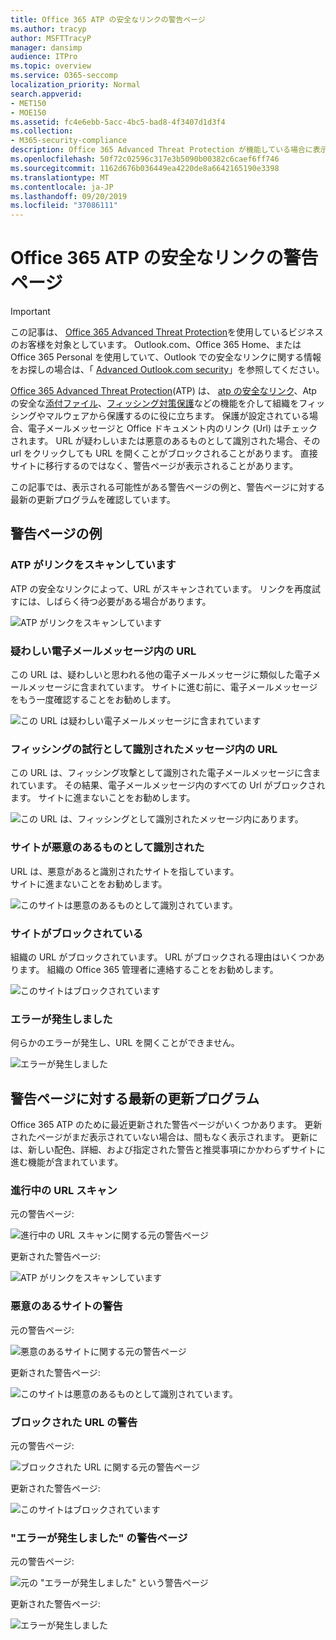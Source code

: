 ```yaml
---
title: Office 365 ATP の安全なリンクの警告ページ
ms.author: tracyp
author: MSFTTracyP
manager: dansimp
audience: ITPro
ms.topic: overview
ms.service: O365-seccomp
localization_priority: Normal
search.appverid:
- MET150
- MOE150
ms.assetid: fc4e6ebb-5acc-4bc5-bad8-4f3407d1d3f4
ms.collection:
- M365-security-compliance
description: Office 365 Advanced Threat Protection が機能している場合に表示される可能性がある警告ページの概要を取得します。
ms.openlocfilehash: 50f72c02596c317e3b5090b00382c6caef6ff746
ms.sourcegitcommit: 1162d676b036449ea4220de8a6642165190e3398
ms.translationtype: MT
ms.contentlocale: ja-JP
ms.lasthandoff: 09/20/2019
ms.locfileid: "37086111"
---
```

# <a name="office-365-atp-safe-links-warning-pages"></a>Office 365 ATP の安全なリンクの警告ページ

> [!IMPORTANT]
> この記事は、 [Office 365 Advanced Threat Protection](office-365-atp.md)を使用しているビジネスのお客様を対象としています。 Outlook.com、Office 365 Home、または Office 365 Personal を使用していて、Outlook での安全なリンクに関する情報をお探しの場合は、「 [Advanced Outlook.com security](https://support.office.com/article/advanced-outlook-com-security-for-office-365-subscribers-882d2243-eab9-4545-a58a-b36fee4a46e2)」を参照してください。

[Office 365 Advanced Threat Protection](office-365-atp.md)(ATP) は、 [atp の安全なリンク](atp-safe-links.md)、Atp の安全な[添付ファイル](atp-safe-attachments.md)、[フィッシング対策保護](anti-phishing-protection.md)などの機能を介して組織をフィッシングやマルウェアから保護するのに役に立ちます。 保護が設定されている場合、電子メールメッセージと Office ドキュメント内のリンク (Url) はチェックされます。 URL が疑わしいまたは悪意のあるものとして識別された場合、その url をクリックしても URL を開くことがブロックされることがあります。 直接サイトに移行するのではなく、警告ページが表示されることがあります。 
  
この記事では、表示される可能性がある警告ページの例と、警告ページに対する最新の更新プログラムを確認しています。
  
## <a name="examples-of-warning-pages"></a>警告ページの例

### <a name="atp-is-scanning-the-link"></a>ATP がリンクをスキャンしています

ATP の安全なリンクによって、URL がスキャンされています。 リンクを再度試すには、しばらく待つ必要がある場合があります。

![ATP がリンクをスキャンしています](../media/ee8dd5ed-6b91-4248-b054-12b719e8d0ed.png)

### <a name="a-url-is-in-a-suspicious-email-message"></a>疑わしい電子メールメッセージ内の URL

この URL は、疑わしいと思われる他の電子メールメッセージに類似した電子メールメッセージに含まれています。 サイトに進む前に、電子メールメッセージをもう一度確認することをお勧めします。

![この URL は疑わしい電子メールメッセージに含まれています](../media/33f57923-23e3-4b0f-838b-6ad589ba897b.png)

### <a name="a-url-is-in-a-message-identified-as-a-phishing-attempt"></a>フィッシングの試行として識別されたメッセージ内の URL

この URL は、フィッシング攻撃として識別された電子メールメッセージに含まれています。 その結果、電子メールメッセージ内のすべての Url がブロックされます。 サイトに進まないことをお勧めします。

![この URL は、フィッシングとして識別されたメッセージ内にあります。](../media/6e544a28-0604-4821-aba6-d5a57bb917e5.png)

### <a name="a-site-has-been-identified-as-malicious"></a>サイトが悪意のあるものとして識別された

URL は、悪意があると識別されたサイトを指しています。  <br/> サイトに進まないことをお勧めします。

![このサイトは悪意のあるものとして識別されています。](../media/058883c8-23f0-4672-9c1c-66b084796177.png)

### <a name="a-site-is-blocked"></a>サイトがブロックされている

組織の URL がブロックされています。 URL がブロックされる理由はいくつかあります。 組織の Office 365 管理者に連絡することをお勧めします。

![このサイトはブロックされています](../media/6b4bda2d-a1e6-419e-8b10-588e83c3af3f.png)

### <a name="an-error-has-occurred"></a>エラーが発生しました

何らかのエラーが発生し、URL を開くことができません。

![エラーが発生しました](../media/2f7465a4-1cf4-4c1c-b7d4-3c07e4b795b4.png)

## <a name="recent-updates-to-warning-pages"></a>警告ページに対する最新の更新プログラム

Office 365 ATP のために最近更新された警告ページがいくつかあります。 更新されたページがまだ表示されていない場合は、間もなく表示されます。 更新には、新しい配色、詳細、および指定された警告と推奨事項にかかわらずサイトに進む機能が含まれています。

### <a name="url-scan-in-progress"></a>進行中の URL スキャン

元の警告ページ:

![進行中の URL スキャンに関する元の警告ページ](../media/04368763-763f-43d6-94a4-a48291d36893.png)

更新された警告ページ:

![ATP がリンクをスキャンしています](../media/ee8dd5ed-6b91-4248-b054-12b719e8d0ed.png)

### <a name="malicious-site-warning"></a>悪意のあるサイトの警告

元の警告ページ:

![悪意のあるサイトに関する元の警告ページ](../media/b9efda09-6dd8-46ef-82cb-56e4d538b8f5.png)

更新された警告ページ:

![このサイトは悪意のあるものとして識別されています。](../media/058883c8-23f0-4672-9c1c-66b084796177.png)

### <a name="blocked-url-warning"></a>ブロックされた URL の警告

元の警告ページ:

![ブロックされた URL に関する元の警告ページ](../media/3d6ba028-30bf-45fc-958e-d3aad3defc83.png)

更新された警告ページ:

![このサイトはブロックされています](../media/6b4bda2d-a1e6-419e-8b10-588e83c3af3f.png)

### <a name="error-occurred-warning-page"></a>"エラーが発生しました" の警告ページ

元の警告ページ:

![元の "エラーが発生しました" という警告ページ](../media/9aaa4383-2f23-48be-bdaa-8efbcb2acc70.png)

更新された警告ページ:

![エラーが発生しました](../media/2f7465a4-1cf4-4c1c-b7d4-3c07e4b795b4.png)
   
